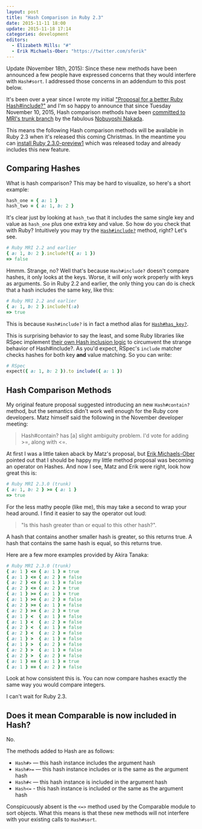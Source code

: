 ```yaml
---
layout: post
title: "Hash Comparison in Ruby 2.3"
date: 2015-11-11 18:00
update: 2015-11-18 17:14
categories: development
editors:
  - Elizabeth Mills: "#"
  - Erik Michaels-Ober: "https://twitter.com/sferik"
---
```


Update (November 18th, 2015): Since these new methods have been announced a few
people have expressed concerns that they would interfere with `Hash#sort`. I
addressed those concerns in an addendum to this post below.

It's been over a year since I wrote my initial ["Proposal for a better Ruby Hash#include?"](/posts/proposal-for-a-better-ruby-hash-include/)
and I'm so happy to announce that since Tuesday November 10, 2015, Hash comparison
methods have been [committed to MRI's trunk branch](https://github.com/ruby/ruby/commit/d68c3ecf98bf3b5802a6b0f9a6bcf7825addd9e5)
by the fabulous [Nobuyoshi Nakada](https://github.com/nobu).

This means the following Hash comparison methods will be available in Ruby 2.3
when it's released this coming Christmas. In the meantime you can [install Ruby 2.3.0-preview1](https://gist.github.com/nurse/f95ead4fc08b5a454e12)
which was released today and already includes this new feature.

## Comparing Hashes

What is hash comparison? This may be hard to visualize, so here's a short example:

```ruby
hash_one = { a: 1 }
hash_two = { a: 1, b: 2 }
```

It's clear just by looking at `hash_two` that it includes the same single
key and value as `hash_one` plus one extra key and value. So how do you check
that with Ruby? Intuitively you may try the [`Hash#include?`](http://docs.ruby-lang.org/en/2.2.0/Hash.html#method-i-include-3F)
method, right? Let's see.

```ruby
# Ruby MRI 2.2 and earlier
{ a: 1, b: 2 }.include?({ a: 1 })
=> false
```

Hmmm. Strange, no? Well that's because `Hash#include?` doesn't compare hashes, it
only looks at the keys. Worse, it will only work properly with keys as arguments.
So in Ruby 2.2 and earlier, the only thing you
can do is check that a hash includes the same key, like this:

```ruby
# Ruby MRI 2.2 and earlier
{ a: 1, b: 2 }.include?(:a)
=> true
```

This is because `Hash#include?` is in fact a method alias for [`Hash#has_key?`](http://docs.ruby-lang.org/en/2.2.0/Hash.html#method-i-has_key-3F).

This is surprising behavior to say the least, and some Ruby libraries like RSpec
implement [their own Hash inclusion logic](https://github.com/rspec/rspec-expectations/blob/bb731e29f7800f5cef736cf8850293276a0d3f90/lib/rspec/matchers/built_in/include.rb#L94-L97) to circumvent the strange behavior of Hash#include?. As you'd expect,
RSpec's `include` matcher checks hashes for both key **and** value matching. So
you can write:

```ruby
# RSpec
expect({ a: 1, b: 2 }).to include({ a: 1 })
```

## Hash Comparison Methods

My original feature proposal suggested introducing an new `Hash#contain?` method,
but the semantics didn't work well enough for the Ruby core developers. Matz himself
said the following in the November developer meeting:

> Hash#contain? has [a] slight ambiguity problem. I'd vote for adding >=, along with <=.

At first I was a little taken aback by Matz's proposal, but [Erik Michaels-Ober](https://twitter.com/sferik)
pointed out that I should be happy my little method proposal was becoming an
operator on Hashes. And now I see, Matz and Erik were right, look how great this is:

```ruby
# Ruby MRI 2.3.0 (trunk)
{ a: 1, b: 2 } >= { a: 1 }
=> true
```

For the less mathy people (like me), this may take a second to wrap your head
around. I find it easier to say the operator out loud:

> "Is this hash greater than or equal to this other hash?".

A hash that contains another smaller hash is greater, so this returns true.
A hash that contains the same hash is equal, so this returns true.

Here are a few more examples provided by Akira Tanaka:

```ruby
# Ruby MRI 2.3.0 (trunk)
{ a: 1 } <= { a: 1 } = true
{ a: 1 } <= { a: 2 } = false
{ a: 2 } <= { a: 1 } = false
{ a: 2 } <= { a: 2 } = true
{ a: 1 } >= { a: 1 } = true
{ a: 1 } >= { a: 2 } = false
{ a: 2 } >= { a: 1 } = false
{ a: 2 } >= { a: 2 } = true
{ a: 1 } <  { a: 1 } = false
{ a: 1 } <  { a: 2 } = false
{ a: 2 } <  { a: 1 } = false
{ a: 2 } <  { a: 2 } = false
{ a: 1 } >  { a: 1 } = false
{ a: 1 } >  { a: 2 } = false
{ a: 2 } >  { a: 1 } = false
{ a: 2 } >  { a: 2 } = false
{ a: 1 } == { a: 1 } = true
{ a: 1 } == { a: 2 } = false
```

Look at how consistent this is. You can now compare hashes exactly the same way
you would compare integers.

I can't wait for Ruby 2.3.

## Does it mean Comparable is now included in Hash?

No.

The methods added to Hash are as follows:

- `Hash#>` — this hash instance includes the argument hash
- `Hash#>=` — this hash instance includes or is the same as the argument hash
- `Hash#<` — this hash instance is included in the argument hash
- `Hash<=` - this hash instance is included or the same as the argument hash

Conspicuously absent is the `<=>` method used by the Comparable module to sort
objects. What this means is that these new methods will not interfere with your
existing calls to `Hash#sort`.
